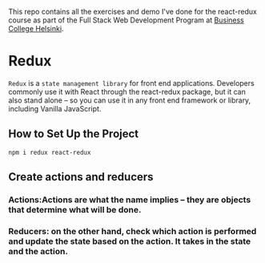 This repo contains all the exercises and demo I've done for the react-redux course as part of the Full Stack Web Development Program at [Business College Helsinki](http://bc.fi).
# Redux
`Redux` is a `state management library` for front end applications. Developers commonly use it with React through the react-redux package, but it can also stand alone – so you can use it in any front end framework or library, including Vanilla JavaScript.
## How to Set Up the Project
`npm i redux react-redux`
## Create actions and reducers
### Actions:Actions are what the name implies – they are objects that determine what will be done.

### Reducers: on the other hand, check which action is performed and update the state based on the action. It takes in the state and the action.